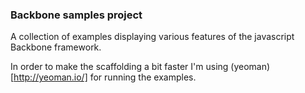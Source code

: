 ### Backbone samples project

A collection of examples displaying various features of the javascript Backbone framework.

In order to make the scaffolding a bit faster I'm using (yeoman)[http://yeoman.io/] for running the examples.